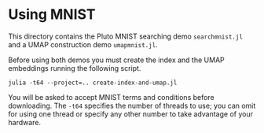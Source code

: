# Using MNIST

This directory contains the Pluto MNIST searching demo `searchmnist.jl` and a UMAP construction demo `umapmnist.jl`.


Before using both demos you must create the index and the UMAP embeddings running the following script.

```
julia -t64 --project=.. create-index-and-umap.jl
```


You will be asked to accept MNIST terms and conditions before downloading. The `-t64` specifies the number of threads to use; you can omit for using one thread or specify any other number to take advantage of your hardware.
